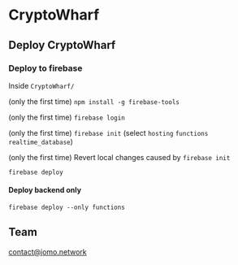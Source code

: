 # CryptoWharf

## Deploy CryptoWharf

### Deploy to firebase

Inside `CryptoWharf/`

(only the first time) `npm install -g firebase-tools`

(only the first time) `firebase login`

(only the first time) `firebase init` (select `hosting` `functions` `realtime_database`)

(only the first time) Revert local changes caused by `firebase init`

`firebase deploy`

#### Deploy backend only

`firebase deploy --only functions`

## Team
contact@jomo.network
